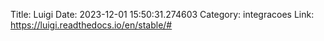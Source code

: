 Title: Luigi
Date: 2023-12-01 15:50:31.274603
Category: integracoes
Link: https://luigi.readthedocs.io/en/stable/#

